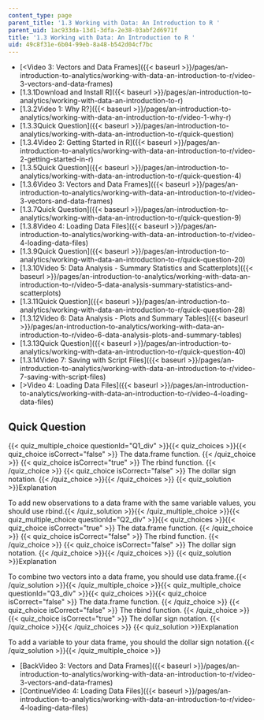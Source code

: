```yaml
---
content_type: page
parent_title: '1.3 Working with Data: An Introduction to R '
parent_uid: 1ac933da-13d1-3dfa-2e38-03abf2d6971f
title: '1.3 Working with Data: An Introduction to R '
uid: 49c8f31e-6b04-99eb-8a48-b542d04cf7bc
---
```


*   [<Video 3: Vectors and Data Frames]({{< baseurl >}}/pages/an-introduction-to-analytics/working-with-data-an-introduction-to-r/video-3-vectors-and-data-frames)
*   [1.3.1Download and Install R]({{< baseurl >}}/pages/an-introduction-to-analytics/working-with-data-an-introduction-to-r)
*   [1.3.2Video 1: Why R?]({{< baseurl >}}/pages/an-introduction-to-analytics/working-with-data-an-introduction-to-r/video-1-why-r)
*   [1.3.3Quick Question]({{< baseurl >}}/pages/an-introduction-to-analytics/working-with-data-an-introduction-to-r/quick-question)
*   [1.3.4Video 2: Getting Started in R]({{< baseurl >}}/pages/an-introduction-to-analytics/working-with-data-an-introduction-to-r/video-2-getting-started-in-r)
*   [1.3.5Quick Question]({{< baseurl >}}/pages/an-introduction-to-analytics/working-with-data-an-introduction-to-r/quick-question-4)
*   [1.3.6Video 3: Vectors and Data Frames]({{< baseurl >}}/pages/an-introduction-to-analytics/working-with-data-an-introduction-to-r/video-3-vectors-and-data-frames)
*   [1.3.7Quick Question]({{< baseurl >}}/pages/an-introduction-to-analytics/working-with-data-an-introduction-to-r/quick-question-9)
*   [1.3.8Video 4: Loading Data Files]({{< baseurl >}}/pages/an-introduction-to-analytics/working-with-data-an-introduction-to-r/video-4-loading-data-files)
*   [1.3.9Quick Question]({{< baseurl >}}/pages/an-introduction-to-analytics/working-with-data-an-introduction-to-r/quick-question-20)
*   [1.3.10Video 5: Data Analysis - Summary Statistics and Scatterplots]({{< baseurl >}}/pages/an-introduction-to-analytics/working-with-data-an-introduction-to-r/video-5-data-analysis-summary-statistics-and-scatterplots)
*   [1.3.11Quick Question]({{< baseurl >}}/pages/an-introduction-to-analytics/working-with-data-an-introduction-to-r/quick-question-28)
*   [1.3.12Video 6: Data Analysis - Plots and Summary Tables]({{< baseurl >}}/pages/an-introduction-to-analytics/working-with-data-an-introduction-to-r/video-6-data-analysis-plots-and-summary-tables)
*   [1.3.13Quick Question]({{< baseurl >}}/pages/an-introduction-to-analytics/working-with-data-an-introduction-to-r/quick-question-40)
*   [1.3.14Video 7: Saving with Script Files]({{< baseurl >}}/pages/an-introduction-to-analytics/working-with-data-an-introduction-to-r/video-7-saving-with-script-files)
*   [\>Video 4: Loading Data Files]({{< baseurl >}}/pages/an-introduction-to-analytics/working-with-data-an-introduction-to-r/video-4-loading-data-files)

Quick Question
--------------

{{< quiz_multiple_choice questionId="Q1_div" >}}{{< quiz_choices >}}{{< quiz_choice isCorrect="false" >}}&nbsp;The data.frame function.&nbsp;{{< /quiz_choice >}}
{{< quiz_choice isCorrect="true" >}}&nbsp;The rbind function.&nbsp;{{< /quiz_choice >}}
{{< quiz_choice isCorrect="false" >}}&nbsp;The dollar sign notation.&nbsp;{{< /quiz_choice >}}{{< /quiz_choices >}}
{{< quiz_solution >}}Explanation

To add new observations to a data frame with the same variable values, you should use rbind.{{< /quiz_solution >}}{{< /quiz_multiple_choice >}}{{< quiz_multiple_choice questionId="Q2_div" >}}{{< quiz_choices >}}{{< quiz_choice isCorrect="true" >}}&nbsp;The data.frame function.&nbsp;{{< /quiz_choice >}}
{{< quiz_choice isCorrect="false" >}}&nbsp;The rbind function.&nbsp;{{< /quiz_choice >}}
{{< quiz_choice isCorrect="false" >}}&nbsp;The dollar sign notation.&nbsp;{{< /quiz_choice >}}{{< /quiz_choices >}}
{{< quiz_solution >}}Explanation

To combine two vectors into a data frame, you should use data.frame.{{< /quiz_solution >}}{{< /quiz_multiple_choice >}}{{< quiz_multiple_choice questionId="Q3_div" >}}{{< quiz_choices >}}{{< quiz_choice isCorrect="false" >}}&nbsp;The data.frame function.&nbsp;{{< /quiz_choice >}}
{{< quiz_choice isCorrect="false" >}}&nbsp;The rbind function.&nbsp;{{< /quiz_choice >}}
{{< quiz_choice isCorrect="true" >}}&nbsp;The dollar sign notation.&nbsp;{{< /quiz_choice >}}{{< /quiz_choices >}}
{{< quiz_solution >}}Explanation

To add a variable to your data frame, you should the dollar sign notation.{{< /quiz_solution >}}{{< /quiz_multiple_choice >}}

*   [BackVideo 3: Vectors and Data Frames]({{< baseurl >}}/pages/an-introduction-to-analytics/working-with-data-an-introduction-to-r/video-3-vectors-and-data-frames)
*   [ContinueVideo 4: Loading Data Files]({{< baseurl >}}/pages/an-introduction-to-analytics/working-with-data-an-introduction-to-r/video-4-loading-data-files)